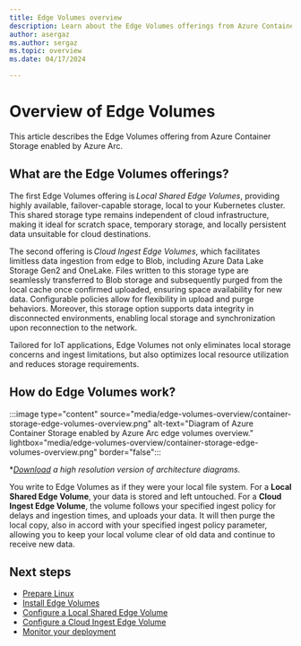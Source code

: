 ```yaml
---
title: Edge Volumes overview
description: Learn about the Edge Volumes offerings from Azure Container Storage enabled by Azure Arc.
author: asergaz
ms.author: sergaz
ms.topic: overview
ms.date: 04/17/2024

---
```


# Overview of Edge Volumes

This article describes the Edge Volumes offering from Azure Container Storage enabled by Azure Arc. 

## What are the Edge Volumes offerings?

The first Edge Volumes offering is *Local Shared Edge Volumes*, providing highly available, failover-capable storage, local to your Kubernetes cluster. This shared storage type remains independent of cloud infrastructure, making it ideal for scratch space, temporary storage, and locally persistent data unsuitable for cloud destinations. 

The second offering is *Cloud Ingest Edge Volumes*, which facilitates limitless data ingestion from edge to Blob, including Azure Data Lake Storage Gen2 and OneLake. Files written to this storage type are seamlessly transferred to Blob storage and subsequently purged from the local cache once confirmed uploaded, ensuring space availability for new data. Configurable policies allow for flexibility in upload and purge behaviors. Moreover, this storage option supports data integrity in disconnected environments, enabling local storage and synchronization upon reconnection to the network. 

Tailored for IoT applications, Edge Volumes not only eliminates local storage concerns and ingest limitations, but also optimizes local resource utilization and reduces storage requirements.

## How do Edge Volumes work? 

:::image type="content" source="media/edge-volumes-overview/container-storage-edge-volumes-overview.png" alt-text="Diagram of Azure Container Storage enabled by Azure Arc edge volumes overview." lightbox="media/edge-volumes-overview/container-storage-edge-volumes-overview.png" border="false":::

**[Download](https://jumpstart.azure.com/azure_jumpstart_gems) a high resolution version of architecture diagrams.*

You write to Edge Volumes as if they were your local file system. For a **Local Shared Edge Volume**, your data is stored and left untouched. For a **Cloud Ingest Edge Volume**, the volume follows your specified ingest policy for delays and ingestion times, and uploads your data. It will then purge the local copy, also in accord with your specified ingest policy parameter, allowing you to keep your local volume clear of old data and continue to receive new data.

## Next steps

- [Prepare Linux](prepare-linux-edge-volumes.md)
- [Install Edge Volumes](install-edge-volumes.md)
- [Configure a Local Shared Edge Volume](local-shared-edge-volumes.md)
- [Configure a Cloud Ingest Edge Volume](cloud-ingest-edge-volume-configuration.md)
- [Monitor your deployment](monitor-deployment-edge-volumes.md)